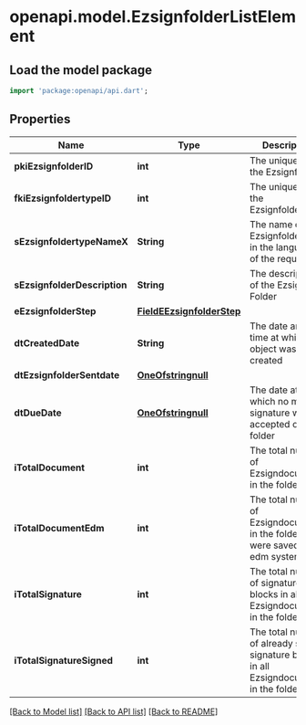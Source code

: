 # openapi.model.EzsignfolderListElement

## Load the model package
```dart
import 'package:openapi/api.dart';
```

## Properties
Name | Type | Description | Notes
------------ | ------------- | ------------- | -------------
**pkiEzsignfolderID** | **int** | The unique ID of the Ezsignfolder | 
**fkiEzsignfoldertypeID** | **int** | The unique ID of the Ezsignfoldertype. | 
**sEzsignfoldertypeNameX** | **String** | The name of the Ezsignfoldertype in the language of the requester | 
**sEzsignfolderDescription** | **String** | The description of the Ezsign Folder | 
**eEzsignfolderStep** | [**FieldEEzsignfolderStep**](FieldEEzsignfolderStep.md) |  | 
**dtCreatedDate** | **String** | The date and time at which the object was created | 
**dtEzsignfolderSentdate** | [**OneOfstringnull**](OneOfstringnull.md) |  | 
**dtDueDate** | [**OneOfstringnull**](OneOfstringnull.md) | The date at which no more signature will be accepted on the folder | 
**iTotalDocument** | **int** | The total number of Ezsigndocument in the folder | 
**iTotalDocumentEdm** | **int** | The total number of Ezsigndocument in the folder that were saved in the edm system | 
**iTotalSignature** | **int** | The total number of signature blocks in all Ezsigndocuments in the folder | 
**iTotalSignatureSigned** | **int** | The total number of already signed signature blocks in all Ezsigndocuments in the folder | 

[[Back to Model list]](../README.md#documentation-for-models) [[Back to API list]](../README.md#documentation-for-api-endpoints) [[Back to README]](../README.md)


